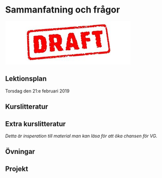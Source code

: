 # Sammanfatning och frågor

![Draft](draft.jpg)

## Lektionsplan
Torsdag den 21:e februari 2019

## Kurslitteratur
## Extra kurslitteratur
*Detta är insperation till material man kan läsa för att öka chansen för VG.*
## Övningar
## Projekt
